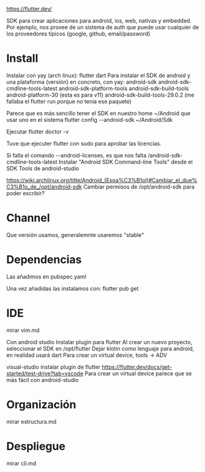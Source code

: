https://flutter.dev/

SDK para crear aplicaciones para android, ios, web, nativas y embedded.
Por ejemplo, nos provee de un sistema de auth que puede usar cualquier de los proveedores típicos (google, github, email/password)


# Install
Instalar con yay (arch linux):
    flutter
    dart
Para instalar el SDK de android y una plataforma (versión) en concreto, con yay:
    android-sdk
    android-sdk-cmdline-tools-latest
    android-sdk-platform-tools
    android-sdk-build-tools
    android-platform-30 (esta es para v11)
    android-sdk-build-tools-29.0.2 (me fallaba el flutter run porque no tenía ese paquete)

Parece que es más sencillo tener el SDK en nuestro home ~/Android que usar uno en el sistema
flutter config --android-sdk ~/Android/Sdk

Ejecutar
flutter doctor -v

Tuve que ejecuter flutter con sudo para aprobar las licencias.

Si falla el comando --android-licenses, es que nos falta /android-sdk-cmdline-tools-latest
Instalar "Android SDK Command-line Tools" desde el SDK Tools de android-studio

https://wiki.archlinux.org/title/Android_(Espa%C3%B1ol)#Cambiar_el_due%C3%B1o_de_/opt/android-sdk
Cambiar permisos de /opt/android-sdk para poder escribir?


# Channel
Que versión usamos, generalemnte usaremos "stable"


# Dependencias
Las añadimos en pubspec.yaml

Una vez añadidas las instalamos con:
flutter pub get


# IDE
mirar vim.md

Con android studio
Instalar plugin para flutter
Al crear un nuevo proyecto, seleccionar el SDK en /opt/flutter
Dejar klotin como lenguaje para android, en realidad usará dart
Para crear un virtual device, tools -> ADV

visual-studio
instalar plugin de flutter
https://flutter.dev/docs/get-started/test-drive?tab=vscode
Para crear un virtual device parece que se más fácil con android-studio



# Organización
mirar estructura.md


# Despliegue
mirar cli.md

